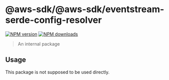 # @aws-sdk/@aws-sdk/eventstream-serde-config-resolver

[![NPM version](https://img.shields.io/npm/v/@aws-sdk/@aws-sdk/eventstream-serde-config-resolver/alpha.svg)](https://www.npmjs.com/package/@aws-sdk/@aws-sdk/eventstream-serde-config-resolver)
[![NPM downloads](https://img.shields.io/npm/dm/@aws-sdk/@aws-sdk/eventstream-serde-config-resolver.svg)](https://www.npmjs.com/package/@aws-sdk/@aws-sdk/eventstream-serde-config-resolver)

> An internal package

## Usage

This package is not supposed to be used directly.
